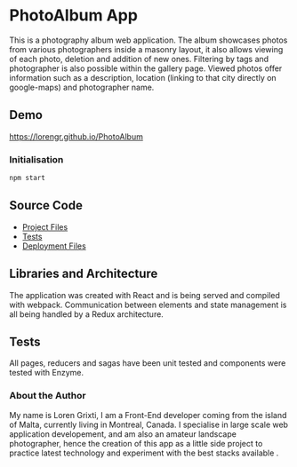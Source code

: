 # PhotoAlbum App

This is a photography album web application. The album showcases photos from various photographers inside a masonry layout, it also allows viewing of each photo, deletion and addition of new ones.
Filtering by tags and photographer is also possible within the gallery page.
Viewed photos offer information such as a description, location (linking to that city directly on google-maps) and photographer name.

## Demo
https://lorengr.github.io/PhotoAlbum

### Initialisation
``` javascript
npm start
```

## Source Code
- [Project Files](src/)
- [Tests](test/)
- [Deployment Files](public/)

## Libraries and Architecture
The application was created with React and is being served and compiled with webpack.
Communication between elements and state management is all being handled by a Redux architecture.

## Tests
All pages, reducers and sagas have been unit tested and components were tested with Enzyme.

### About the Author
My name is Loren Grixti, I am a Front-End developer coming from the island of Malta, currently living in Montreal, Canada.
I specialise in large scale web application developement, and am also an amateur landscape photographer, hence the creation of this app as a little side project to practice latest technology and experiment with the best stacks available
.
